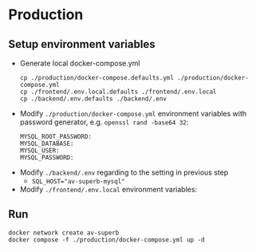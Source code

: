 # Production

## Setup environment variables
- Generate local docker-compose.yml
    ```
    cp ./production/docker-compose.defaults.yml ./production/docker-compose.yml
    cp ./frontend/.env.local.defaults ./frontend/.env.local
    cp ./backend/.env.defaults ./backend/.env
    ```
- Modify ```./production/docker-compose.yml``` environment variables with password generator, e.g. ```openssl rand -base64 32```:
    ```
    MYSQL_ROOT_PASSWORD: 
    MYSQL_DATABASE: 
    MYSQL_USER:
    MYSQL_PASSWORD:
    ```
- Modify ```./backend/.env``` regarding to the setting in previous step
  - ```SQL_HOST="av-superb-mysql"```
- Modify ```./frontend/.env.local``` environment variables:

## Run
```
docker network create av-superb
docker compose -f ./production/docker-compose.yml up -d
```